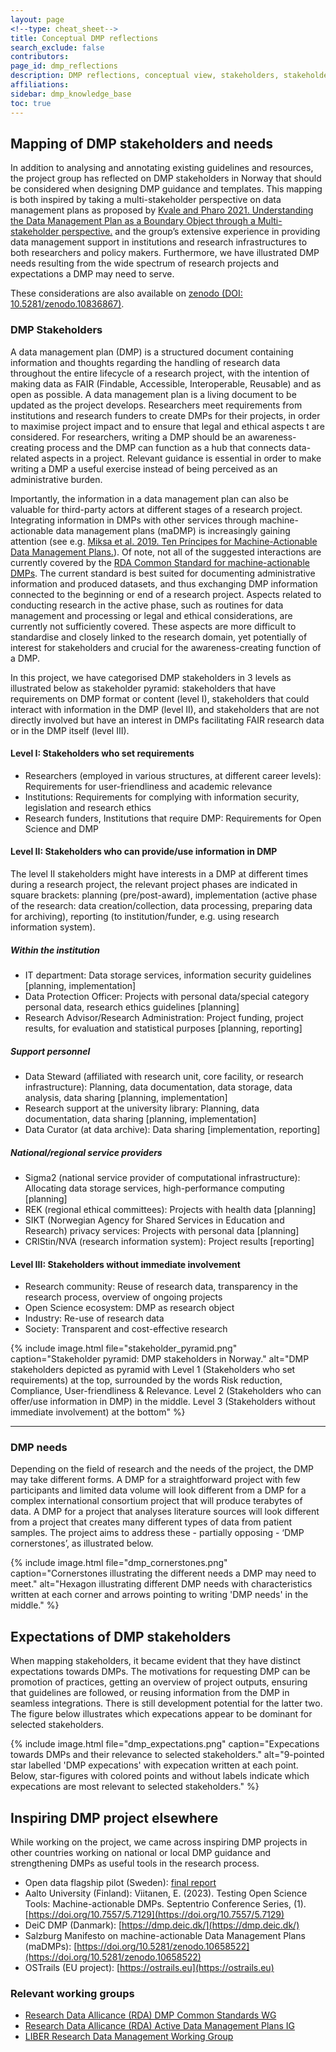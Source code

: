 ```yaml
---
layout: page
<!--type: cheat_sheet-->
title: Conceptual DMP reflections
search_exclude: false
contributors:
page_id: dmp_reflections
description: DMP reflections, conceptual view, stakeholders, stakeholder motivations
affiliations: 
sidebar: dmp_knowledge_base
toc: true
---
```


## Mapping of DMP stakeholders and needs
In addition to analysing and annotating existing guidelines and resources, the project group has reflected on DMP stakeholders in Norway that should be considered when designing DMP guidance and templates. This mapping is both inspired by taking a multi-stakeholder perspective on data management plans as proposed by [Kvale and Pharo 2021. Understanding the Data Management Plan as a Boundary Object through a Multi-stakeholder perspective.](https://doi.org/10.2218/ijdc.v16i1.746) and the group’s extensive experience in providing data management support in institutions and research infrastructures to both researchers and policy makers. Furthermore, we have illustrated DMP needs resulting from the wide spectrum of research projects and expectations a DMP may need to serve.

These considerations are also available on [zenodo (DOI: 10.5281/zenodo.10836867)](https://doi.org/10.5281/zenodo.10836867).

### DMP Stakeholders
A data management plan (DMP) is a structured document containing information and thoughts regarding the handling of research data throughout the entire lifecycle of a research project, with the intention of making data as FAIR (Findable, Accessible, Interoperable, Reusable) and as open as possible. A data management plan is a living document to be updated as the project develops. Researchers meet requirements from institutions and research funders to create DMPs for their projects, in order to maximise project impact and to ensure that legal and ethical aspects t are considered. For researchers, writing a DMP should be an awareness-creating process and the DMP can function as a hub that connects data-related aspects in a project. Relevant guidance is essential in order to make writing a DMP a useful exercise instead of being perceived as an administrative burden.

Importantly, the information in a data management plan can also be valuable for third-party actors at different stages of a research project. Integrating information in DMPs with other services through machine-actionable data management plans (maDMP) is increasingly gaining attention (see e.g. [Miksa et al. 2019. Ten Príncipes for Machine-Actionable Data Management Plans.](https://doi.org/10.1371/journal.pcbi.1006750)). Of note, not all of the suggested interactions are currently covered by the [RDA Common Standard for machine-actionable DMPs](http://doi.org/10.15497/rda00039). The current standard is best suited for documenting administrative information and produced datasets, and thus exchanging DMP information connected to the beginning or end of a research project. Aspects related to conducting research in the active phase, such as routines for data management and processing or legal and ethical considerations, are currently not sufficiently covered. These aspects are more difficult to standardise and closely linked to the research domain, yet potentially of interest for stakeholders and crucial for the awareness-creating function of a DMP.

In this project, we have categorised DMP stakeholders in 3 levels as illustrated below as stakeholder pyramid: stakeholders that have requirements on DMP format or content (level I), stakeholders that could interact with information in the DMP (level II), and stakeholders that are not directly involved but have an interest in DMPs facilitating FAIR research data or in the DMP itself (level III).

#### Level I: Stakeholders who set requirements
- Researchers (employed in various structures, at different career levels): Requirements for user-friendliness and academic relevance
- Institutions: Requirements for complying with information security, legislation and research ethics
- Research funders, Institutions that require DMP: Requirements for Open Science and DMP

#### Level II: Stakeholders who can provide/use information in DMP
The level II stakeholders might have interests in a DMP at different times during a research project, the relevant project phases are indicated in square brackets: planning (pre/post-award), implementation (active phase of the research: data creation/collection, data processing, preparing data for archiving), reporting (to institution/funder, e.g. using research information system).

##### Within the institution
- IT department: Data storage services, information security guidelines [planning, implementation]
- Data Protection Officer: Projects with personal data/special category personal data, research ethics guidelines [planning]
- Research Advisor/Research Administration: Project funding, project results, for evaluation and statistical purposes [planning, reporting]

##### Support personnel
- Data Steward (affiliated with research unit, core facility, or research infrastructure): Planning, data documentation, data storage, data analysis, data sharing [planning, implementation]
- Research support at the university library: Planning, data documentation, data sharing [planning, implementation]
- Data Curator (at data archive): Data sharing [implementation, reporting]

##### National/regional service providers
- Sigma2 (national service provider of computational infrastructure): Allocating data storage services, high-performance computing [planning]
- REK (regional ethical committees): Projects with health data [planning]
- SIKT (Norwegian Agency for Shared Services in Education and Research) privacy services: Projects with personal data [planning]
- CRIStin/NVA (research information system): Project results [reporting]

#### Level III: Stakeholders without immediate involvement
- Research community: Reuse of research data, transparency in the research process, overview of ongoing projects
- Open Science ecosystem: DMP as research object
- Industry: Re-use of research data
- Society: Transparent and cost-effective research

{% include image.html file="stakeholder_pyramid.png" caption="Stakeholder pyramid: DMP stakeholders in Norway." alt="DMP stakeholders depicted as pyramid with Level 1 (Stakeholders who set requirements) at the top, surrounded by the words Risk reduction, Compliance, User-friendliness & Relevance. Level 2 (Stakeholders who can offer/use information in DMP) in the middle. Level 3 (Stakeholders without immediate involvement) at the bottom" %}

---
### DMP needs
Depending on the field of research and the needs of the project, the DMP may take different forms. A DMP for a straightforward project with few participants and limited data volume will look different from a DMP for a complex international consortium project that will produce terabytes of data. A DMP for a project that analyses literature sources will look different from a project that creates many different types of data from patient samples. The project aims to address these - partially opposing - ‘DMP cornerstones’, as illustrated below.

{% include image.html file="dmp_cornerstones.png" caption="Cornerstones illustrating the different needs a DMP may need to meet." alt="Hexagon illustrating different DMP needs with characteristics written at each corner and arrows pointing to writing 'DMP needs' in the middle." %}

## Expectations of DMP stakeholders
When mapping stakeholders, it became evident that they have distinct expectations towards DMPs. The motivations for requesting DMP can be promotion of practices, getting an overview of project outputs, ensuring that guidelines are followed, or reusing information from the DMP in seamless integrations. There is still development potential for the latter two. The figure below illustrates which expecations appear to be dominant for selected stakeholders.

{% include image.html file="dmp_expectations.png" caption="Expecations towards DMPs and their relevance to selected stakeholders." alt="9-pointed star labelled 'DMP expecations' with expecation written at each point. Below, star-figures with colored points and without labels indicate which expecations are most relevant to selected stakeholders." %}

## Inspiring DMP project elsewhere
While working on the project, we came across inspiring DMP projects in other countries working on national or local DMP guidance and strengthening DMPs as useful tools in the research process.

- Open data flagship pilot (Sweden): [final report](https://doi.org/10.17196/snd.flagship-open-data.2022)
- Aalto University (Finland): Viitanen, E. (2023). Testing Open Science Tools: Machine-actionable DMPs. Septentrio Conference Series, (1). [https://doi.org/10.7557/5.7129](https://doi.org/10.7557/5.7129)
- DeiC DMP (Danmark): [https://dmp.deic.dk/](https://dmp.deic.dk/)
- Salzburg Manifesto on machine-actionable Data Management Plans (maDMPs): [https://doi.org/10.5281/zenodo.10658522](https://doi.org/10.5281/zenodo.10658522)
- OSTrails (EU project): [https://ostrails.eu](https://ostrails.eu)

### Relevant working groups
- [Research Data Allicance (RDA) DMP Common Standards WG](https://www.rd-alliance.org/groups/dmp-common-standards-wg/)
- [Research Data Allicance (RDA) Active Data Management Plans IG](https://www.rd-alliance.org/groups/active-data-management-plans/)
- [LIBER Research Data Management Working Group](https://libereurope.eu/working-group/research-data-management/)